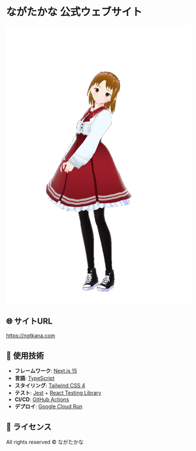 # ながたかな 公式ウェブサイト

![ながたかな公式サイト](public/og-image.jpg)

## 🌐 サイトURL

https://ngtkana.com

## 🚀 使用技術

- **フレームワーク**: [Next.js 15](https://nextjs.org/)
- **言語**: [TypeScript](https://www.typescriptlang.org/)
- **スタイリング**: [Tailwind CSS 4](https://tailwindcss.com/)
- **テスト**: [Jest](https://jestjs.io/) + [React Testing Library](https://testing-library.com/docs/react-testing-library/intro/)
- **CI/CD**: [GitHub Actions](https://github.com/features/actions)
- **デプロイ**: [Google Cloud Run](https://cloud.google.com/run)

## 📝 ライセンス

All rights reserved © ながたかな
